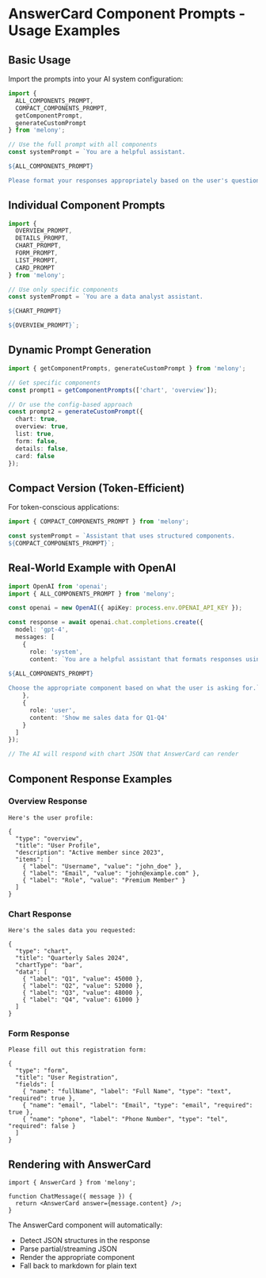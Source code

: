 # AnswerCard Component Prompts - Usage Examples

## Basic Usage

Import the prompts into your AI system configuration:

```typescript
import { 
  ALL_COMPONENTS_PROMPT, 
  COMPACT_COMPONENTS_PROMPT,
  getComponentPrompt,
  generateCustomPrompt
} from 'melony';

// Use the full prompt with all components
const systemPrompt = `You are a helpful assistant.

${ALL_COMPONENTS_PROMPT}

Please format your responses appropriately based on the user's question.`;
```

## Individual Component Prompts

```typescript
import { 
  OVERVIEW_PROMPT,
  DETAILS_PROMPT,
  CHART_PROMPT,
  FORM_PROMPT,
  LIST_PROMPT,
  CARD_PROMPT
} from 'melony';

// Use only specific components
const systemPrompt = `You are a data analyst assistant.

${CHART_PROMPT}

${OVERVIEW_PROMPT}`;
```

## Dynamic Prompt Generation

```typescript
import { getComponentPrompts, generateCustomPrompt } from 'melony';

// Get specific components
const prompt1 = getComponentPrompts(['chart', 'overview']);

// Or use the config-based approach
const prompt2 = generateCustomPrompt({
  chart: true,
  overview: true,
  list: true,
  form: false,
  details: false,
  card: false
});
```

## Compact Version (Token-Efficient)

For token-conscious applications:

```typescript
import { COMPACT_COMPONENTS_PROMPT } from 'melony';

const systemPrompt = `Assistant that uses structured components.
${COMPACT_COMPONENTS_PROMPT}`;
```

## Real-World Example with OpenAI

```typescript
import OpenAI from 'openai';
import { ALL_COMPONENTS_PROMPT } from 'melony';

const openai = new OpenAI({ apiKey: process.env.OPENAI_API_KEY });

const response = await openai.chat.completions.create({
  model: 'gpt-4',
  messages: [
    {
      role: 'system',
      content: `You are a helpful assistant that formats responses using structured components.
      
${ALL_COMPONENTS_PROMPT}

Choose the appropriate component based on what the user is asking for.`
    },
    {
      role: 'user',
      content: 'Show me sales data for Q1-Q4'
    }
  ]
});

// The AI will respond with chart JSON that AnswerCard can render
```

## Component Response Examples

### Overview Response
```
Here's the user profile:

{
  "type": "overview",
  "title": "User Profile",
  "description": "Active member since 2023",
  "items": [
    { "label": "Username", "value": "john_doe" },
    { "label": "Email", "value": "john@example.com" },
    { "label": "Role", "value": "Premium Member" }
  ]
}
```

### Chart Response
```
Here's the sales data you requested:

{
  "type": "chart",
  "title": "Quarterly Sales 2024",
  "chartType": "bar",
  "data": [
    { "label": "Q1", "value": 45000 },
    { "label": "Q2", "value": 52000 },
    { "label": "Q3", "value": 48000 },
    { "label": "Q4", "value": 61000 }
  ]
}
```

### Form Response
```
Please fill out this registration form:

{
  "type": "form",
  "title": "User Registration",
  "fields": [
    { "name": "fullName", "label": "Full Name", "type": "text", "required": true },
    { "name": "email", "label": "Email", "type": "email", "required": true },
    { "name": "phone", "label": "Phone Number", "type": "tel", "required": false }
  ]
}
```

## Rendering with AnswerCard

```tsx
import { AnswerCard } from 'melony';

function ChatMessage({ message }) {
  return <AnswerCard answer={message.content} />;
}
```

The AnswerCard component will automatically:
- Detect JSON structures in the response
- Parse partial/streaming JSON
- Render the appropriate component
- Fall back to markdown for plain text

